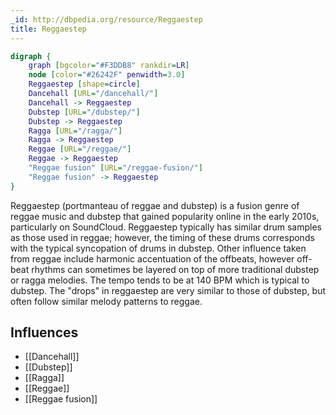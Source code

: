 ```yaml
---
_id: http://dbpedia.org/resource/Reggaestep
title: Reggaestep
---
```


```dot
digraph {
	graph [bgcolor="#F3DDB8" rankdir=LR]
	node [color="#26242F" penwidth=3.0]
	Reggaestep [shape=circle]
	Dancehall [URL="/dancehall/"]
	Dancehall -> Reggaestep
	Dubstep [URL="/dubstep/"]
	Dubstep -> Reggaestep
	Ragga [URL="/ragga/"]
	Ragga -> Reggaestep
	Reggae [URL="/reggae/"]
	Reggae -> Reggaestep
	"Reggae fusion" [URL="/reggae-fusion/"]
	"Reggae fusion" -> Reggaestep
}
```

Reggaestep (portmanteau of reggae and dubstep) is a fusion genre of reggae music and dubstep that gained popularity online in the early 2010s, particularly on SoundCloud. Reggaestep typically has similar drum samples as those used in reggae; however, the timing of these drums corresponds with the typical syncopation of drums in dubstep. Other influence taken from reggae include harmonic accentuation of the offbeats, however off-beat rhythms can sometimes be layered on top of more traditional dubstep or ragga melodies. The tempo tends to be at 140 BPM which is typical to dubstep. The "drops" in reggaestep are very similar to those of dubstep, but often follow similar melody patterns to reggae.

## Influences
- [[Dancehall]]
- [[Dubstep]]
- [[Ragga]]
- [[Reggae]]
- [[Reggae fusion]]
